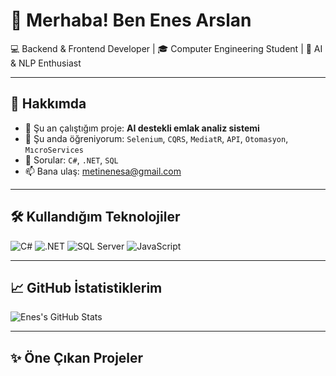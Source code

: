 # 👋 Merhaba! Ben Enes Arslan

💻 Backend & Frontend Developer | 🎓 Computer Engineering Student | 🧠 AI & NLP Enthusiast

---

## 🚀 Hakkımda

- 🔭 Şu an çalıştığım proje: **AI destekli emlak analiz sistemi**
- 🌱 Şu anda öğreniyorum: `Selenium`, `CQRS`, `MediatR`, `API`, `Otomasyon`, `MıcroServices`
- 💬 Sorular: `C#`, `.NET`, `SQL`
- 📫 Bana ulaş: [metinenesa@gmail.com](mailto:metinenesa@gmail.com)

---

## 🛠️ Kullandığım Teknolojiler

![C#](https://img.shields.io/badge/-C%23-239120?style=flat&logo=c-sharp&logoColor=white)
![.NET](https://img.shields.io/badge/-.NET-512BD4?style=flat&logo=dotnet&logoColor=white)
![SQL Server](https://img.shields.io/badge/-SQL%20Server-CC2927?style=flat&logo=microsoft-sql-server&logoColor=white)
![JavaScript](https://img.shields.io/badge/-JavaScript-F7DF1E?style=flat&logo=javascript&logoColor=black)

---

## 📈 GitHub İstatistiklerim

![Enes's GitHub Stats](https://github-readme-stats.vercel.app/api?username=Enes&show_icons=true&theme=tokyonight)

---

## ✨ Öne Çıkan Projeler

